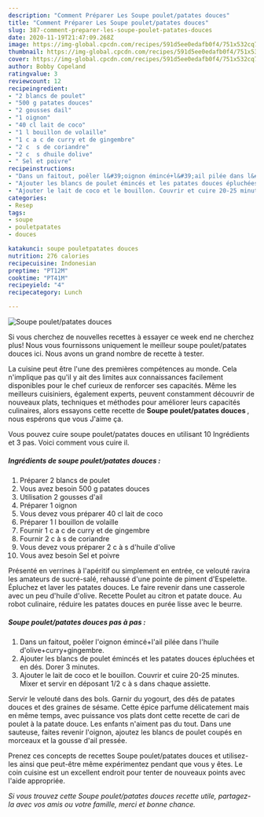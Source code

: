 ```yaml
---
description: "Comment Préparer Les Soupe poulet/patates douces"
title: "Comment Préparer Les Soupe poulet/patates douces"
slug: 387-comment-preparer-les-soupe-poulet-patates-douces
date: 2020-11-19T21:47:09.268Z
image: https://img-global.cpcdn.com/recipes/591d5ee0edafb0f4/751x532cq70/soupe-pouletpatates-douces-photo-principale-de-la-recette.jpg
thumbnail: https://img-global.cpcdn.com/recipes/591d5ee0edafb0f4/751x532cq70/soupe-pouletpatates-douces-photo-principale-de-la-recette.jpg
cover: https://img-global.cpcdn.com/recipes/591d5ee0edafb0f4/751x532cq70/soupe-pouletpatates-douces-photo-principale-de-la-recette.jpg
author: Bobby Copeland
ratingvalue: 3
reviewcount: 12
recipeingredient:
- "2 blancs de poulet"
- "500 g patates douces"
- "2 gousses dail"
- "1 oignon"
- "40 cl lait de coco"
- "1 l bouillon de volaille"
- "1 c a c de curry et de gingembre"
- "2 c  s de coriandre"
- "2 c  s dhuile dolive"
- " Sel et poivre"
recipeinstructions:
- "Dans un faitout, poêler l&#39;oignon émincé+l&#39;ail pilée dans l&#39;huile d&#39;olive+curry+gingembre."
- "Ajouter les blancs de poulet émincés et les patates douces épluchées et en dés. Dorer 3 minutes."
- "Ajouter le lait de coco et le bouillon. Couvrir et cuire 20-25 minutes. Mixer et servir en déposant 1/2 c à s dans chaque assiette."
categories:
- Resep
tags:
- soupe
- pouletpatates
- douces

katakunci: soupe pouletpatates douces 
nutrition: 276 calories
recipecuisine: Indonesian
preptime: "PT12M"
cooktime: "PT41M"
recipeyield: "4"
recipecategory: Lunch

---
```



![Soupe poulet/patates douces](https://img-global.cpcdn.com/recipes/591d5ee0edafb0f4/751x532cq70/soupe-pouletpatates-douces-photo-principale-de-la-recette.jpg)

Si vous cherchez de nouvelles recettes à essayer ce week end ne cherchez plus! Nous vous fournissons uniquement le meilleur soupe poulet/patates douces ici. Nous avons un grand nombre de recette à tester.

La cuisine peut être l'une des premières compétences au monde. Cela n'implique pas qu'il y ait des limites aux connaissances facilement disponibles pour le chef curieux de renforcer ses capacités. Même les meilleurs cuisiniers, également experts, peuvent constamment découvrir de nouveaux plats, techniques et méthodes pour améliorer leurs capacités culinaires, alors essayons cette recette de <strong> Soupe poulet/patates douces </strong>, nous espérons que vous J'aime ça.

<!--inarticleads1-->

Vous pouvez cuire soupe poulet/patates douces en utilisant 10 Ingrédients et 3 pas. Voici comment vous cuire il.

##### Ingrédients de soupe poulet/patates douces :

1. Préparer 2 blancs de poulet
1. Vous avez besoin 500 g patates douces
1. Utilisation 2 gousses d&#39;ail
1. Préparer 1 oignon
1. Vous devez vous préparer 40 cl lait de coco
1. Préparer 1 l bouillon de volaille
1. Fournir 1 c a c de curry et de gingembre
1. Fournir 2 c à s de coriandre
1. Vous devez vous préparer 2 c à s d&#39;huile d&#39;olive
1. Vous avez besoin  Sel et poivre


Présenté en verrines à l&#39;apéritif ou simplement en entrée, ce velouté ravira les amateurs de sucré-salé, rehaussé d&#39;une pointe de piment d&#39;Espelette. Épluchez et laver les patates douces. Le faire revenir dans une casserole avec un peu d&#39;huile d&#39;olive. Recette Poulet au citron et patate douce. Au robot culinaire, réduire les patates douces en purée lisse avec le beurre. 

<!--inarticleads2-->

##### Soupe poulet/patates douces pas à pas :

1. Dans un faitout, poêler l&#39;oignon émincé+l&#39;ail pilée dans l&#39;huile d&#39;olive+curry+gingembre.
1. Ajouter les blancs de poulet émincés et les patates douces épluchées et en dés. Dorer 3 minutes.
1. Ajouter le lait de coco et le bouillon. Couvrir et cuire 20-25 minutes. Mixer et servir en déposant 1/2 c à s dans chaque assiette.


Servir le velouté dans des bols. Garnir du yogourt, des dés de patates douces et des graines de sésame. Cette épice parfume délicatement mais en même temps, avec puissance vos plats dont cette recette de cari de poulet à la patate douce. Les enfants n&#39;aiment pas du tout. Dans une sauteuse, faites revenir l&#39;oignon, ajoutez les blancs de poulet coupés en morceaux et la gousse d&#39;ail pressée. 

<!--inarticleads1-->

<p>
Prenez ces concepts de recettes Soupe poulet/patates douces et utilisez-les ainsi que peut-être même expérimentez pendant que vous y êtes. Le coin cuisine est un excellent endroit pour tenter de nouveaux points avec l'aide appropriée.
</p>

<p>
<i>Si vous trouvez cette Soupe poulet/patates douces recette utile, partagez-la avec vos amis ou votre famille, merci et bonne chance.</i>
</p>
